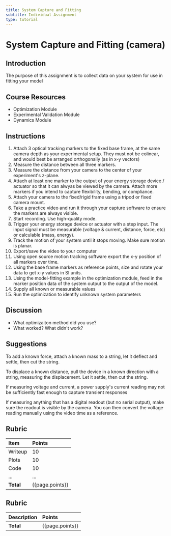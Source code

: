 ```yaml
---
title: System Capture and Fitting
subtitle: Individual Assignment
type: tutorial
---
```


# System Capture and Fitting (camera)

## Introduction

The purpose of this assignment is to collect data on your system for use in fitting your model

## Course Resources

* Optimization Module
* Experimental Validation Module
* Dynamics Module

## Instructions

<!--hide-->

1. Attach 3 optical tracking markers to the fixed base frame, at the same camera depth as your experimental setup.  They must not be colinear, and would best be arranged orthogonally (as in x-y vectors)
1. Measure the distance between all three markers.
1. Measure the distance from your camera to the center of your experiment's z-plane.
1. Attach at least one marker to the output of your energy storage device / actuator so that it can alwyas be viewed by the camera.  Attach more markers if you intend to capture flexibility, bending, or compliance.
1. Attach your camera to the fixed/rigid frame using a tripod or fixed camera mount.
1. Take a practice video and run it through your capture software to ensure the markers are always visible.
1. Start recording.  Use high-quality mode.
1. Trigger your energy storage device or actuator with a step input.  The input signal must be measurable (voltage & current, distance, force, etc) or calculable (mass, energy).
1. Track the motion of your system until it stops moving.  Make sure motion is planar.
1. Export/save the video to your computer
1. Using open source motion tracking software export the x-y position  of all markers over time.
1. Using the base frame markers as reference points, size and rotate your data to get x-y values in SI units.
1. Using the model-fitting example in the optimization module, feed in the marker position data of the system output to the output of the model. 
1. Supply all known or measurable values
1. Run the optimization to identify unknown system parameters

## Discussion

* What optimizaiton method did you use?
* What worked? What didn't work?

## Suggestions

To add a known force, attach a known mass to a string, let it deflect and settle, then cut the string.

To displace a known distance, pull the device in a known direction with a string, measuring the displacement.  Let it settle, then cut the string.

If measuring voltage and current, a power supply's current reading may not be sufficiently fast enough to capture transient responses

If measuring anything that has a  digital readout (but no serial output), make sure the readout is visible by the camera.  You can then convert the voltage reading manually using the video time as a reference.

## Rubric

| Item    | Points |
|:--------|:-------|
| Writeup | 10     |
| Plots   | 10     |
| Code    | 10     |
| ...     | ...    |
| **Total**                              | {{page.points}} |
<!--unhide-->

## Rubric

| Description | Points          |
|:------------|:----------------|
| **Total**   | {{page.points}} |